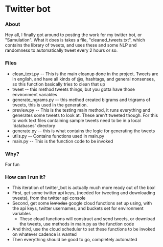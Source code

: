 # Twitter bot

### About
Hey all, I finally got around to posting the work for my twitter bot, or "Samulation". What it does is takes a file, "cleaned_tweets.txt", which contains the library of tweets, and uses these and some NLP and randomness to automatically tweet every 2 hours or so.


### Files
- clean_text.py -- This is the main cleanup done in the project. Tweets are in english, and have all kinds of @s, hashtags, and general nonsenses, so this function basically tries to clean that up
- tweet -- this method tweets things, but you gotta have those environment variables
- generate_ngrams.py -- this method created bigrams and trigrams of tweets, this is used in the generation.
- preview.py -- This is the testing main method, it runs everything and generates some tweets to look at. These aren't tweeted though. For this to work text files containing sample tweets need to be in a local 'databases' directory
- generate.py -- this is what contains the logic for generating the tweets
- utils.py -- Contains functions used in main.py
- main.py -- This is the function code to be invoked

### Why?
For fun 

### How can I run it?

- This iteration of twitter_bot is actually much more ready out of the box!
- First, get some twitter api keys, (needed for tweeting and downloading tweets), from the twitter api console
- Second, get some ~~lambdas~~ google cloud functions set up using, with the api keys, twitter usernames, and buckets set for environment variables
    - These cloud functions will construct and send tweets, or download the tweets, use methods in main.py as the function code
- And third, use the cloud scheduler to set these functions to be invoked on whatever cadence is wanted
- Then everything should be good to go, completely automated